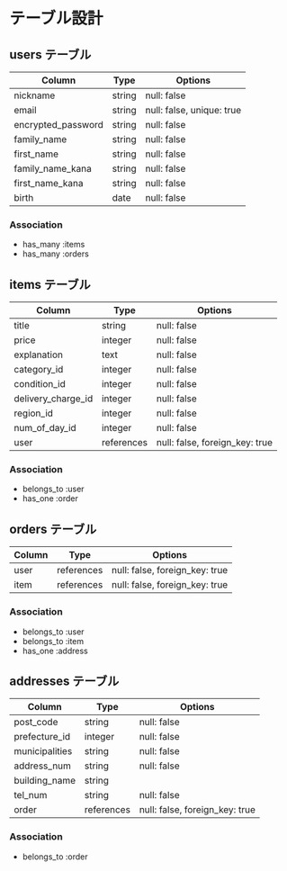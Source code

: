 # テーブル設計

## users テーブル

| Column             | Type    | Options                   |
| ------------------ | ------- | ------------------------- |
| nickname           | string  | null: false               |
| email              | string  | null: false, unique: true |
| encrypted_password | string  | null: false               |
| family_name        | string  | null: false               |
| first_name         | string  | null: false               |
| family_name_kana   | string  | null: false               |
| first_name_kana    | string  | null: false               |
| birth              | date    | null: false               |

### Association

- has_many :items
- has_many :orders

## items テーブル

| Column             | Type       | Options                        |
| ------------------ | ---------- | ------------------------------ |
| title              | string     | null: false                    |
| price              | integer    | null: false                    |
| explanation        | text       | null: false                    |
| category_id        | integer    | null: false                    |
| condition_id       | integer    | null: false                    |
| delivery_charge_id | integer    | null: false                    |
| region_id          | integer    | null: false                    |
| num_of_day_id      | integer    | null: false                    |
| user               | references | null: false, foreign_key: true |

### Association

- belongs_to :user
- has_one :order

## orders テーブル

| Column | Type       | Options                        |
| ------ | ---------- | ------------------------------ |
| user   | references | null: false, foreign_key: true |
| item   | references | null: false, foreign_key: true |

### Association

- belongs_to :user
- belongs_to :item
- has_one :address

## addresses テーブル

| Column         | Type       | Options                        |
| -------------- | ---------- | ------------------------------ |
| post_code      | string     | null: false                    |
| prefecture_id  | integer    | null: false                    |
| municipalities | string     | null: false                    |
| address_num    | string     | null: false                    |
| building_name  | string     |                                |
| tel_num        | string     | null: false                    |
| order          | references | null: false, foreign_key: true |

### Association

- belongs_to :order
